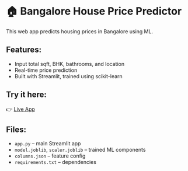 # 🏠 Bangalore House Price Predictor

This web app predicts housing prices in Bangalore using ML.

## Features:
- Input total sqft, BHK, bathrooms, and location
- Real-time price prediction
- Built with Streamlit, trained using scikit-learn

## Try it here:
👉 [Live App](https://bangalore-price-predictor-fpoypcglgmafmrf3dein8h.streamlit.app/)

## Files:
- `app.py` – main Streamlit app
- `model.joblib`, `scaler.joblib` – trained ML components
- `columns.json` – feature config
- `requirements.txt` – dependencies
